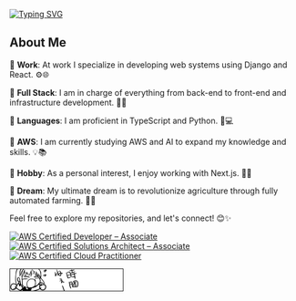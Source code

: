 [![Typing SVG](https://readme-typing-svg.demolab.com?font=Fira+Code&pause=1000&width=435&lines=Hello+%E3%81%93%E3%82%93%E3%81%AB%E3%81%A1%E3%81%AF+%E4%BD%A0%E5%A5%BD+halo+%EC%95%88%EB%85%95%ED%95%98%EC%84%B8%EC%9A%94)](https://git.io/typing-svg)

## About Me

🌟 **Work**: At work I specialize in developing web systems using Django and React. ⚙️🌐

🌟 **Full Stack**: I am in charge of everything from back-end to front-end and infrastructure development. 💪🎨

🌟 **Languages**: I am proficient in TypeScript and Python. 🚀💻

🌟 **AWS**: I am currently studying AWS and AI to expand my knowledge and skills. 💡📚

🌟 **Hobby**: As a personal interest, I enjoy working with Next.js. 🌟🚀

🌟 **Dream**: My ultimate dream is to revolutionize agriculture through fully automated farming. 🚜🌾


Feel free to explore my repositories, and let's connect! 😊✨

<!--START_SECTION:badges-->

[![AWS Certified Developer – Associate](https://images.credly.com/size/110x110/images/b9feab85-1a43-4f6c-99a5-631b88d5461b/image.png)](http://www.credly.com/badges/eca51682-59a2-4581-977d-626f59bd0b16 "AWS Certified Developer – Associate")
[![AWS Certified Solutions Architect – Associate](https://images.credly.com/size/110x110/images/0e284c3f-5164-4b21-8660-0d84737941bc/image.png)](http://www.credly.com/badges/3dd7978d-af3e-48a3-b104-97e53f4c6533 "AWS Certified Solutions Architect – Associate")
[![AWS Certified Cloud Practitioner](https://images.credly.com/size/110x110/images/00634f82-b07f-4bbd-a6bb-53de397fc3a6/image.png)](http://www.credly.com/badges/42d0a0f6-afa4-4ab0-bd9e-396c9bc4f58c "AWS Certified Cloud Practitioner")
<!--END_SECTION:badges-->

[![時間ねぇー](https://raw.githubusercontent.com/EveSquare/evesquare/main/image/EmbeddedImage.png)](https://sites.google.com/view/happy-busy/)
